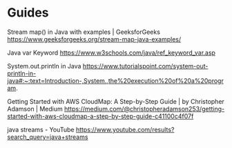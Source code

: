 # Guides

Stream map() in Java with examples | GeeksforGeeks
https://www.geeksforgeeks.org/stream-map-java-examples/

Java var Keyword
https://www.w3schools.com/java/ref_keyword_var.asp

System.out.println in Java
https://www.tutorialspoint.com/system-out-println-in-java#:~:text=Introduction-,System.,the%20execution%20of%20a%20program.

Getting Started with AWS CloudMap: A Step-by-Step Guide | by Christopher Adamson | Medium
https://medium.com/@christopheradamson253/getting-started-with-aws-cloudmap-a-step-by-step-guide-c41100c4f07f

java streams - YouTube
https://www.youtube.com/results?search_query=java+streams
